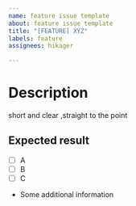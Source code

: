 ```yaml
---
name: feature issue template
about: feature issue template
title: "[FEATURE] XYZ"
labels: feature
assignees: hikager

---
```


# Description
short and clear ,straight to the point 

## Expected result
- [ ] A
- [ ] B
- [ ] C

- Some additional information
